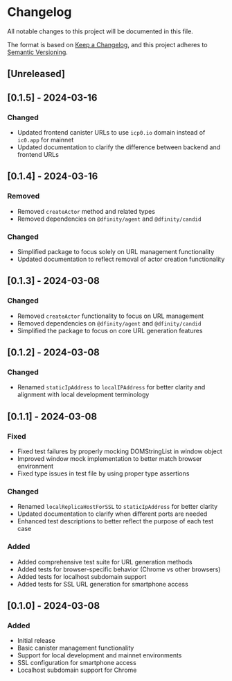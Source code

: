 # Changelog

All notable changes to this project will be documented in this file.

The format is based on [Keep a Changelog](https://keepachangelog.com/en/1.0.0/),
and this project adheres to [Semantic Versioning](https://semver.org/spec/v2.0.0.html).

## [Unreleased]

## [0.1.5] - 2024-03-16

### Changed

- Updated frontend canister URLs to use `icp0.io` domain instead of `ic0.app` for mainnet
- Updated documentation to clarify the difference between backend and frontend URLs

## [0.1.4] - 2024-03-16

### Removed

- Removed `createActor` method and related types
- Removed dependencies on `@dfinity/agent` and `@dfinity/candid`

### Changed

- Simplified package to focus solely on URL management functionality
- Updated documentation to reflect removal of actor creation functionality

## [0.1.3] - 2024-03-08

### Changed

- Removed `createActor` functionality to focus on URL management
- Removed dependencies on `@dfinity/agent` and `@dfinity/candid`
- Simplified the package to focus on core URL generation features

## [0.1.2] - 2024-03-08

### Changed

- Renamed `staticIpAddress` to `localIPAddress` for better clarity and alignment with local development terminology

## [0.1.1] - 2024-03-08

### Fixed

- Fixed test failures by properly mocking DOMStringList in window object
- Improved window mock implementation to better match browser environment
- Fixed type issues in test file by using proper type assertions

### Changed

- Renamed `localReplicaHostForSSL` to `staticIpAddress` for better clarity
- Updated documentation to clarify when different ports are needed
- Enhanced test descriptions to better reflect the purpose of each test case

### Added

- Added comprehensive test suite for URL generation methods
- Added tests for browser-specific behavior (Chrome vs other browsers)
- Added tests for localhost subdomain support
- Added tests for SSL URL generation for smartphone access

## [0.1.0] - 2024-03-08

### Added

- Initial release
- Basic canister management functionality
- Support for local development and mainnet environments
- SSL configuration for smartphone access
- Localhost subdomain support for Chrome
